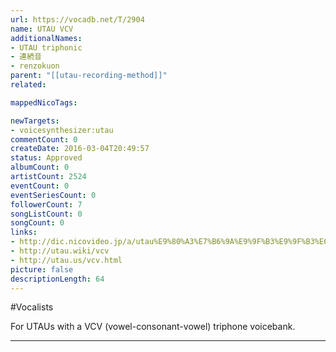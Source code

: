 ```yaml
---
url: https://vocadb.net/T/2904
name: UTAU VCV
additionalNames: 
- UTAU triphonic
- 連続音
- renzokuon
parent: "[[utau-recording-method]]"
related:

mappedNicoTags:

newTargets:
- voicesynthesizer:utau
commentCount: 0
createDate: 2016-03-04T20:49:57
status: Approved
albumCount: 0
artistCount: 2524
eventCount: 0
eventSeriesCount: 0
followerCount: 7
songListCount: 0
songCount: 0
links: 
- http://dic.nicovideo.jp/a/utau%E9%80%A3%E7%B6%9A%E9%9F%B3%E9%9F%B3%E6%BA%90
- http://utau.wiki/vcv
- http://utau.us/vcv.html
picture: false
descriptionLength: 64
---
```


#Vocalists

For UTAUs with a VCV (vowel-consonant-vowel) triphone voicebank.

---

